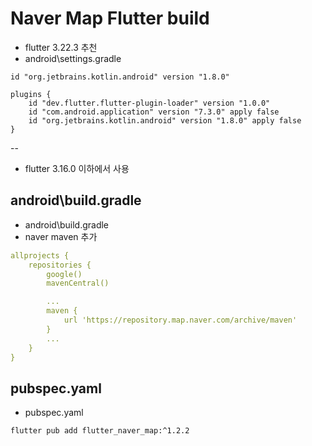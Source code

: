 # Naver Map Flutter build

- flutter 3.22.3 추천
- android\settings.gradle

```
id "org.jetbrains.kotlin.android" version "1.8.0"

plugins {
    id "dev.flutter.flutter-plugin-loader" version "1.0.0"
    id "com.android.application" version "7.3.0" apply false
    id "org.jetbrains.kotlin.android" version "1.8.0" apply false
}

```

--
- flutter 3.16.0 이하에서 사용
  
## android\build.gradle
- android\build.gradle
- naver maven 추가

```yaml
allprojects {
    repositories {
        google()
        mavenCentral()

        ...
        maven {
            url 'https://repository.map.naver.com/archive/maven'
        } 
        ...
    }
}
```

## pubspec.yaml
- pubspec.yaml
  
```bash
flutter pub add flutter_naver_map:^1.2.2
```
